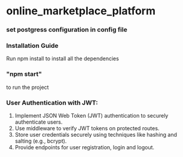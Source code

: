 # online_marketplace_platform

### set postgress configuration in config file

### Installation Guide

Run npm install to install all the dependencies

### "npm start"

to run the project

### User Authentication with JWT:

1. Implement JSON Web Token (JWT) authentication to securely authenticate users.
2. Use middleware to verify JWT tokens on protected routes.
3. Store user credentials securely using techniques like hashing and salting (e.g., bcrypt).
4. Provide endpoints for user registration, login and logout.
